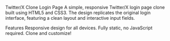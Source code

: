 Twitter/X Clone Login Page
A simple, responsive Twitter/X login page clone built using HTML5 and CSS3. The design replicates the original login interface, featuring a clean layout and interactive input fields.

Features
Responsive design for all devices.
Fully static, no JavaScript required.
Clone and customize!

